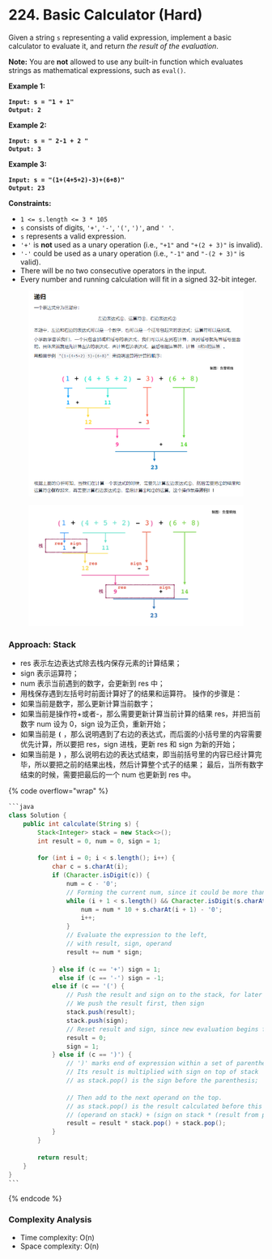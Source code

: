 # 224. Basic Calculator (Hard)

Given a string `s` representing a valid expression, implement a basic calculator to evaluate it, and return _the result of the evaluation_.

**Note:** You are **not** allowed to use any built-in function which evaluates strings as mathematical expressions, such as `eval()`.

&#x20;

**Example 1:**

<pre><code><strong>Input: s = "1 + 1"
</strong><strong>Output: 2
</strong></code></pre>

**Example 2:**

<pre><code><strong>Input: s = " 2-1 + 2 "
</strong><strong>Output: 3
</strong></code></pre>

**Example 3:**

<pre><code><strong>Input: s = "(1+(4+5+2)-3)+(6+8)"
</strong><strong>Output: 23
</strong></code></pre>

&#x20;

**Constraints:**

* `1 <= s.length <= 3 * 105`
* `s` consists of digits, `'+'`, `'-'`, `'('`, `')'`, and `' '`.
* `s` represents a valid expression.
* `'+'` is **not** used as a unary operation (i.e., `"+1"` and `"+(2 + 3)"` is invalid).
* `'-'` could be used as a unary operation (i.e., `"-1"` and `"-(2 + 3)"` is valid).
* There will be no two consecutive operators in the input.
* Every number and running calculation will fit in a signed 32-bit integer.

<figure><img src="../../../.gitbook/assets/image (37) (1).png" alt=""><figcaption></figcaption></figure>

<figure><img src="../../../.gitbook/assets/image (5).png" alt="" width="563"><figcaption></figcaption></figure>

### Approach: Stack

* res 表示左边表达式除去栈内保存元素的计算结果；&#x20;
* sign 表示运算符；&#x20;
* num 表示当前遇到的数字，会更新到 res 中；&#x20;
* 用栈保存遇到左括号时前面计算好了的结果和运算符。 操作的步骤是：
* 如果当前是数字，那么更新计算当前数字；&#x20;
* 如果当前是操作符+或者-，那么需要更新计算当前计算的结果 res，并把当前数字 num 设为 0，sign 设为正负，重新开始；&#x20;
* 如果当前是 **`(`** ，那么说明遇到了右边的表达式，而后面的小括号里的内容需要优先计算，所以要把 res，sign 进栈，更新 res 和 sign 为新的开始；&#x20;
* 如果当前是 **`)`** ，那么说明右边的表达式结束，即当前括号里的内容已经计算完毕，所以要把之前的结果出栈，然后计算整个式子的结果； 最后，当所有数字结束的时候，需要把最后的一个 num 也更新到 res 中。

{% code overflow="wrap" %}
````java
```java
class Solution {
    public int calculate(String s) {
        Stack<Integer> stack = new Stack<>();
        int result = 0, num = 0, sign = 1;

        for (int i = 0; i < s.length(); i++) {
            char c = s.charAt(i);
            if (Character.isDigit(c)) {
                num = c - '0';
                // Forming the current num, since it could be more than one digit
                while (i + 1 < s.length() && Character.isDigit(s.charAt(i + 1))) {
                    num = num * 10 + s.charAt(i + 1) - '0';
                    i++;
                }
                // Evaluate the expression to the left,
                // with result, sign, operand
                result += num * sign;
                
            } else if (c == '+') sign = 1;
              else if (c == '-') sign = -1;
            else if (c == '(') {
                // Push the result and sign on to the stack, for later
                // We push the result first, then sign
                stack.push(result);
                stack.push(sign);
                // Reset result and sign, since new evaluation begins for the new sub-expression
                result = 0;
                sign = 1;
            } else if (c == ')') {
                // ')' marks end of expression within a set of parenthesis
                // Its result is multiplied with sign on top of stack
                // as stack.pop() is the sign before the parenthesis;
                
                // Then add to the next operand on the top.
                // as stack.pop() is the result calculated before this parenthesis
                // (operand on stack) + (sign on stack * (result from parenthesis))
                result = result * stack.pop() + stack.pop();
            }
        }

        return result;
    }
}
```
````
{% endcode %}

### Complexity Analysis

* Time complexity: O(n)
* Space complexity: O(n)
